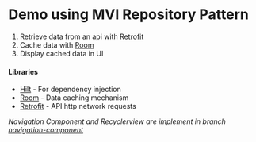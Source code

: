 # Demo using MVI Repository Pattern

1. Retrieve data from an api with [Retrofit](https://square.github.io/retrofit/)
2. Cache data with [Room](https://developer.android.com/topic/libraries/architecture/room)
3. Display cached data in UI

#### Libraries
* [Hilt](https://dagger.dev/hilt/) - For dependency injection
* [Room](https://developer.android.com/jetpack/androidx/releases/room) - Data caching mechanism
* [Retrofit](https://square.github.io/retrofit/) - API http network requests

*Navigation Component and Recyclerview are implement in branch [navigation-component](https://github.com/roxxydev/android-mvi-demo/tree/navigation-component)*
